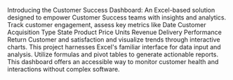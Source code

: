 Introducing the Customer Success Dashboard: An Excel-based solution designed to empower Customer Success teams with insights and analytics. Track customer engagement, assess key metrics like Date	Customer Acquisition Type	State	Product	Price	Units	Revenue	Delivery Performance	Return	Customer and satisfaction and visualize trends through interactive charts. This project harnesses Excel's familiar interface for data input and analysis. Utilize formulas and pivot tables to generate actionable reports. This dashboard offers an accessible way to monitor customer health and interactions without complex software.

